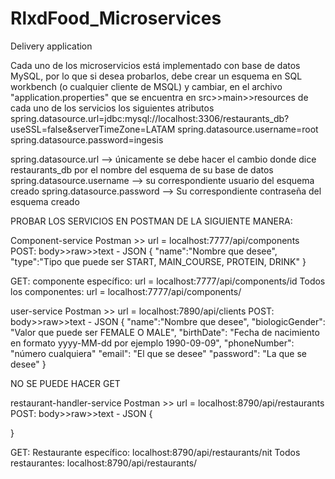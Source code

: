 # RlxdFood_Microservices
Delivery application

Cada uno de los microservicios está implementado con base de datos MySQL, por lo que si desea probarlos, 
debe crear un esquema en SQL workbench (o cualquier cliente de MSQL) y cambiar, en el archivo "application.properties"
que se encuentra en src>>main>>resources de cada uno de los servicios los siguientes atributos
spring.datasource.url=jdbc:mysql://localhost:3306/restaurants_db?useSSL=false&serverTimeZone=LATAM
spring.datasource.username=root
spring.datasource.password=ingesis

spring.datasource.url --> únicamente se debe hacer el cambio donde dice restaurants_db por el nombre del esquema de su base de datos
spring.datasource.username --> su correspondiente usuario del esquema creado
spring.datasource.password --> Su correspondiente contraseña del esquema creado

PROBAR LOS SERVICIOS EN POSTMAN DE LA SIGUIENTE MANERA:

Component-service
Postman >> url = localhost:7777/api/components
POST:
body>>raw>>text - JSON
{
    "name":"Nombre que desee",
    "type":"Tipo que puede ser START, MAIN_COURSE, PROTEIN, DRINK"
}

GET:
 componente específico: url = localhost:7777/api/components/id
 Todos los componentes: url = localhost:7777/api/components/


user-service
Postman >> url = localhost:7890/api/clients
POST:
body>>raw>>text - JSON
{
    "name":"Nombre que desee",
    "biologicGender": "Valor que puede ser FEMALE O MALE",
    "birthDate": "Fecha de nacimiento en formato yyyy-MM-dd por ejemplo 1990-09-09",
    "phoneNumber": "número cualquiera"
    "email": "El que se desee"
    "password": "La que se desee"
}

NO SE PUEDE HACER GET

restaurant-handler-service
Postman >> url = localhost:8790/api/restaurants
POST:
body>>raw>>text - JSON
{
    
}

GET:
    Restaurante específico: localhost:8790/api/restaurants/nit
    Todos restaurantes: localhost:8790/api/restaurants/
